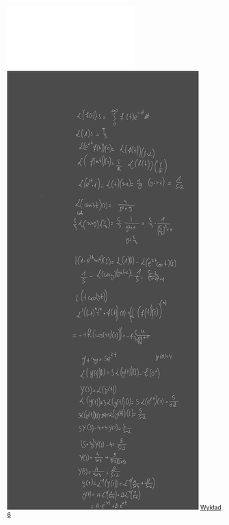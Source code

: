 ![AM2-zestaw_06](/Notatki/Semestr%202/Analiza%20matematyczna%202.3A/%C4%86wiczenia/%C4%86wiczenia%206/AM2-zestaw_06.pdf)
![Drawing 2023-05-11 15.23.48.excalidraw](/Notatki/Semestr%202/Analiza%20matematyczna%202.3A/%C4%86wiczenia/%C4%86wiczenia%206/Drawing%202023-05-11%2015.23.48.excalidraw.svg)
[Wykład 6](/Notatki/Semestr%202/Analiza%20matematyczna%202.3A/Wyk%C5%82ady/Wyk%C5%82ad%206/Wyk%C5%82ad%206.md)